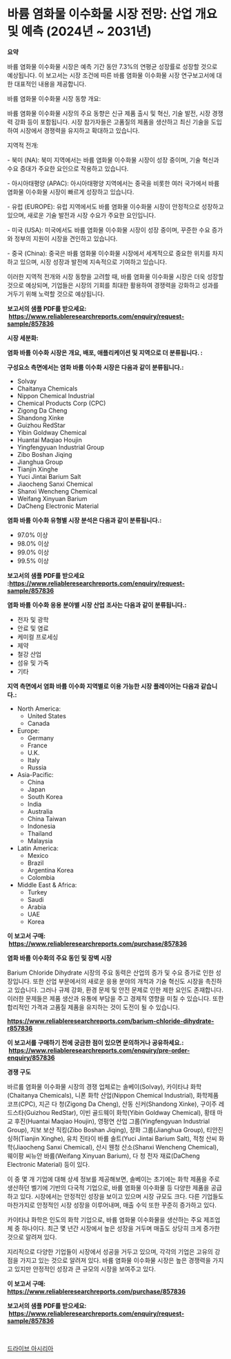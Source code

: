 <p><h1>바륨 염화물 이수화물 시장 전망: 산업 개요 및 예측 (2024년 ~ 2031년)</h1></p><p><strong>요약</strong></p>
<p><p>바륨 염화물 이수화물 시장은 예측 기간 동안 7.3%의 연평균 성장률로 성장할 것으로 예상됩니다. 이 보고서는 시장 조건에 따른 바륨 염화물 이수화물 시장 연구보고서에 대한 대표적인 내용을 제공합니다.</p><p>바륨 염화물 이수화물 시장 동향 개요:</p><p>바륨 염화물 이수화물 시장의 주요 동향은 신규 제품 출시 및 혁신, 기술 발전, 시장 경쟁력 강화 등이 포함됩니다. 시장 참가자들은 고품질의 제품을 생산하고 최신 기술을 도입하여 시장에서 경쟁력을 유지하고 확대하고 있습니다.</p><p>지역적 전개:</p><p>- 북미 (NA): 북미 지역에서는 바륨 염화물 이수화물 시장이 성장 중이며, 기술 혁신과 수요 증대가 주요한 요인으로 작용하고 있습니다.</p><p>- 아시아태평양 (APAC): 아시아태평양 지역에서는 중국을 비롯한 여러 국가에서 바륨 염화물 이수화물 시장이 빠르게 성장하고 있습니다.</p><p>- 유럽 (EUROPE): 유럽 지역에서도 바륨 염화물 이수화물 시장이 안정적으로 성장하고 있으며, 새로운 기술 발전과 시장 수요가 주요한 요인입니다.</p><p>- 미국 (USA): 미국에서도 바륨 염화물 이수화물 시장이 성장 중이며, 꾸준한 수요 증가와 정부의 지원이 시장을 견인하고 있습니다.</p><p>- 중국 (China): 중국은 바륨 염화물 이수화물 시장에서 세계적으로 중요한 위치를 차지하고 있으며, 시장 성장과 발전에 지속적으로 기여하고 있습니다.</p><p>이러한 지역적 전개와 시장 동향을 고려할 때, 바륨 염화물 이수화물 시장은 더욱 성장할 것으로 예상되며, 기업들은 시장의 기회를 최대한 활용하여 경쟁력을 강화하고 성과를 거두기 위해 노력할 것으로 예상됩니다.</p></p>
<p><strong>보고서의 샘플 PDF를 받으세요: &nbsp;<a href="https://www.reliableresearchreports.com/enquiry/request-sample/857836">https://www.reliableresearchreports.com/enquiry/request-sample/857836</a></strong></p>
<p><strong>시장 세분화:</strong></p>
<p><strong> 염화 바륨 이수화 시장은 개요, 배포, 애플리케이션 및 지역으로 더 분류됩니다. :</strong></p>
<p><strong>구성요소 측면에서는 염화 바륨 이수화 시장은 다음과 같이 분류됩니다.:</strong></p>
<p><ul><li>Solvay</li><li>Chaitanya Chemicals</li><li>Nippon Chemical Industrial</li><li>Chemical Products Corp (CPC)</li><li>Zigong Da Cheng</li><li>Shandong Xinke</li><li>Guizhou RedStar</li><li>Yibin Goldway Chemical</li><li>Huantai Maqiao Houjin</li><li>Yingfengyuan Industrial Group</li><li>Zibo Boshan Jiqing</li><li>Jianghua Group</li><li>Tianjin Xinghe</li><li>Yuci Jintai Barium Salt</li><li>Jiaocheng Sanxi Chemical</li><li>Shanxi Wencheng Chemical</li><li>Weifang Xinyuan Barium</li><li>DaCheng Electronic Material</li></ul></p>
<p><strong> 염화 바륨 이수화 유형별 시장 분석은 다음과 같이 분류됩니다.:</strong></p>
<p><ul><li>97.0% 이상</li><li>98.0% 이상</li><li>99.0% 이상</li><li>99.5% 이상</li></ul></p>
<p><strong>보고서의 샘플 PDF를 받으세요 :<a href="https://www.reliableresearchreports.com/enquiry/request-sample/857836">https://www.reliableresearchreports.com/enquiry/request-sample/857836</a></strong></p>
<p><strong> 염화 바륨 이수화 응용 분야별 시장 산업 조사는 다음과 같이 분류됩니다.:</strong></p>
<p><ul><li>전자 및 광학</li><li>안료 및 염료</li><li>케미컬 프로세싱</li><li>제약</li><li>철강 산업</li><li>섬유 및 가죽</li><li>기타</li></ul></p>
<p><strong>지역 측면에서 염화 바륨 이수화 지역별로 이용 가능한 시장 플레이어는 다음과 같습니다.:</strong></p>
<p><ul>
    <li>
        North America:
        <ul>
            <li>United States</li>
            <li>Canada</li>
        </ul>
    </li>
    <li>
        Europe:
        <ul>
            <li>Germany</li>
            <li>France</li>
            <li>U.K.</li>
            <li>Italy</li>
            <li>Russia</li>
        </ul>
    </li>
    <li>
        Asia-Pacific:
        <ul>
            <li>China</li>
            <li>Japan</li>
            <li>South Korea</li>
            <li>India</li>
            <li>Australia</li>
            <li>China Taiwan</li>
            <li>Indonesia</li>
            <li>Thailand</li>
            <li>Malaysia</li>
        </ul>
    </li>
    <li>
        Latin America:
        <ul>
            <li>Mexico</li>
            <li>Brazil</li>
            <li>Argentina Korea</li>
            <li>Colombia</li>
        </ul>
    </li>
    <li>
        Middle East & Africa:
        <ul>
            <li>Turkey</li>
            <li>Saudi</li>
            <li>Arabia</li>
            <li>UAE</li>
            <li>Korea</li>
        </ul>
    </li>
    </ul></p>
<p><strong>이 보고서 구매: &nbsp;<a href="https://www.reliableresearchreports.com/purchase/857836">https://www.reliableresearchreports.com/purchase/857836</a></strong></p>
<p><strong>염화 바륨 이수화의 주요 동인 및 장벽 시장</strong></p>
<p><p>Barium Chloride Dihydrate 시장의 주요 동력은 산업의 증가 및 수요 증가로 인한 성장입니다. 또한 산업 부문에서의 새로운 응용 분야의 개척과 기술 혁신도 시장을 촉진하고 있습니다. 그러나 규제 강화, 환경 문제 및 안전 문제로 인한 제한 요인도 존재합니다. 이러한 문제들은 제품 생산과 유통에 부담을 주고 경제적 영향을 미칠 수 있습니다. 또한 합리적인 가격과 고품질 제품을 유지하는 것이 도전이 될 수 있습니다.</p></p>
<p><strong><a href="https://www.reliableresearchreports.com/barium-chloride-dihydrate-r857836">https://www.reliableresearchreports.com/barium-chloride-dihydrate-r857836</a></strong></p>
<p><strong>이 보고서를 구매하기 전에 궁금한 점이 있으면 문의하거나 공유하세요.: &nbsp;<a href="https://www.reliableresearchreports.com/enquiry/pre-order-enquiry/857836">https://www.reliableresearchreports.com/enquiry/pre-order-enquiry/857836</a></strong></p>
<p><strong>경쟁 구도</strong></p>
<p><p>바르륨 염화물 이수화물 시장의 경쟁 업체로는 솔베이(Solvay), 카이타냐 화학(Chaitanya Chemicals), 니폰 화학 산업(Nippon Chemical Industrial), 화학제품 코프(CPC), 지곤 다 청(Zigong Da Cheng), 산동 신커(Shandong Xinke), 구이주 레드스타(Guizhou RedStar), 이빈 골드웨이 화학(Yibin Goldway Chemical), 황태 마교 후진(Huantai Maqiao Houjin), 영펑연 산업 그룹(Yingfengyuan Industrial Group), 지보 보산 직킹(Zibo Boshan Jiqing), 장화 그룹(Jianghua Group), 티안진 싱허(Tianjin Xinghe), 유치 진타이 바륨 솔트(Yuci Jintai Barium Salt), 적청 산씨 화학(Jiaocheng Sanxi Chemical), 산시 웬청 산소(Shanxi Wencheng Chemical), 웨이팡 씨뉴안 바륨(Weifang Xinyuan Barium), 다 청 전자 재료(DaCheng Electronic Material) 등이 있다.</p><p>이 중 몇 개 기업에 대해 상세 정보를 제공해보면, 솔베이는 초기에는 화학 제품을 주로 생산하던 벨기에 기반의 다국적 기업으로, 바륨 염화물 이수화물 등 다양한 제품을 공급하고 있다. 시장에서는 안정적인 성장을 보이고 있으며 시장 규모도 크다. 다른 기업들도 마찬가지로 안정적인 시장 성장을 이루어내며, 매출 수익 또한 꾸준히 증가하고 있다.</p><p>카이타냐 화학은 인도의 화학 기업으로, 바륨 염화물 이수화물을 생산하는 주요 제조업체 중 하나이다. 최근 몇 년간 시장에서 높은 성장을 거두며 매출도 상당히 크게 증가한 것으로 알려져 있다.</p><p>지리적으로 다양한 기업들이 시장에서 성공을 거두고 있으며, 각각의 기업은 고유의 강점을 가지고 있는 것으로 알려져 있다. 바륨 염화물 이수화물 시장은 높은 경쟁력을 가지고 있지만 안정적인 성장과 큰 규모의 시장을 보여주고 있다.</p></p>
<p><strong>이 보고서 구매: &nbsp; <a href="https://www.reliableresearchreports.com/purchase/857836">https://www.reliableresearchreports.com/purchase/857836</a></strong></p>
<p><strong>보고서의 샘플 PDF를 받으세요: &nbsp;<a href="https://www.reliableresearchreports.com/enquiry/request-sample/857836">https://www.reliableresearchreports.com/enquiry/request-sample/857836</a></strong><strong></strong></p>
<p>&nbsp;</p>
<p><p><a href="https://medium.com/@jodyomenick905/2024%EB%85%84%EB%B6%80%ED%84%B0-2031%EB%85%84%EA%B9%8C%EC%A7%80%EC%9D%98-%EB%93%9C%EB%9D%BC%EC%9D%B4%EB%B8%8C-%EC%96%B4%EC%85%88%EB%B8%94%EB%A6%AC-%EC%8B%9C%EC%9E%A5-%EC%A0%90%EC%9C%A0%EC%9C%A8-%EB%B3%80%ED%99%94%EC%99%80-%EC%8B%9C%EC%9E%A5-%EC%84%B1%EC%9E%A5-%ED%8A%B8%EB%A0%8C%EB%93%9C-9399d8130ecf">드라이브 아시리아</a></p></p>